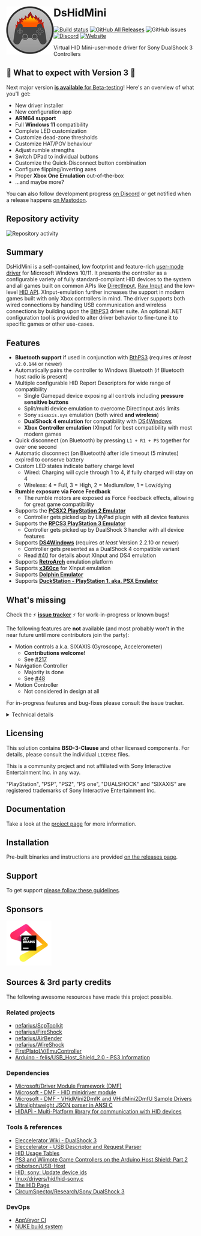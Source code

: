 # <img src="assets/FireShock.png" align="left" />DsHidMini

[![Build status](https://ci.appveyor.com/api/projects/status/vmf09i95d06c8mbh/branch/master?svg=true)](https://ci.appveyor.com/project/nefarius/dshidmini/branch/master) [![GitHub All Releases](https://img.shields.io/github/downloads/nefarius/DsHidMini/total)](https://somsubhra.github.io/github-release-stats/?username=nefarius&repository=DsHidMini) ![GitHub issues](https://img.shields.io/github/issues/nefarius/DsHidMini) [![Discord](https://img.shields.io/discord/346756263763378176.svg)](https://discord.nefarius.at/) [![Website](https://img.shields.io/website-up-down-green-red/https/docs.nefarius.at.svg?label=docs.nefarius.at)](https://docs.nefarius.at/)

Virtual HID Mini-user-mode driver for Sony DualShock 3 Controllers

## 🚨 What to expect with Version 3 🚨

Next major version [**is available** for Beta-testing](https://github.com/nefarius/DsHidMini/releases)!
Here's an overview of what you'll get:

- New driver installer
- New configuration app
- **ARM64 support**
- Full **Windows 11** compatibility
- Complete LED customization
- Customize dead-zone thresholds
- Customize HAT/POV behaviour
- Adjust rumble strengths
- Switch DPad to individual buttons
- Customize the Quick-Disconnect button combination
- Configure flipping/inverting axes
- Proper **Xbox One Emulation** out-of-the-box
- ...and maybe more?

You can also follow development progress [on Discord](https://discord.nefarius.at/) or get notified when a release
happens [on Mastodon](https://fosstodon.org/@Nefarius).

## Repository activity

<picture>
  <source media="(prefers-color-scheme: dark)" srcset="https://ghstats.api.nefarius.systems/widgets/github/nefarius/DsHidMini/changes/latest?foregroundColour=%23C4D1DE&maxCommits=10">
  <source media="(prefers-color-scheme: light)" srcset="https://ghstats.api.nefarius.systems/widgets/github/nefarius/DsHidMini/changes/latest?maxCommits=10">
  <img alt="Repository activity" src="https://ghstats.api.nefarius.systems/widgets/github/nefarius/DsHidMini/changes/latest?maxCommits=10">
</picture>

<!--
![](https://us-central1-progress-markdown.cloudfunctions.net/progress/50)
-->

## Summary

DsHidMini is a self-contained, low footprint and
feature-rich [user-mode driver](https://docs.microsoft.com/en-us/windows-hardware/drivers/wdf/overview-of-the-umdf) for
Microsoft Windows 10/11. It presents the controller as a configurable variety of fully standard-compliant HID devices to
the system and all games built on common APIs
like [DirectInput](https://docs.microsoft.com/en-us/previous-versions/windows/desktop/ee416842(v=vs.85)), [Raw Input](https://docs.microsoft.com/en-us/windows/win32/inputdev/raw-input)
and the low-level [HID API](https://docs.microsoft.com/en-us/windows-hardware/drivers/hid/introduction-to-hid-concepts).
XInput-emulation further increases the support in modern games built with only Xbox controllers in mind. The driver
supports both wired connections by handling USB communication and wireless connections by building upon
the [BthPS3](https://github.com/nefarius/BthPS3) driver suite. An optional .NET configuration tool is provided to alter
driver behavior to fine-tune it to specific games or other use-cases.

## Features

- **Bluetooth support** if used in conjunction with [BthPS3](https://github.com/nefarius/BthPS3) (requires *at
  least* `v2.0.144` or newer)
- Automatically pairs the controller to Windows Bluetooth (if Bluetooth host radio is present)
- Multiple configurable HID Report Descriptors for wide range of compatibility
    - Single Gamepad device exposing all controls including **pressure sensitive buttons**
    - Split/multi device emulation to overcome DirectInput axis limits
    - Sony `sixaxis.sys` emulation (both wired **and wireless**)
    - **DualShock 4 emulation** for compatibility with [DS4Windows](https://github.com/Ryochan7/DS4Windows)
    - **Xbox Controller emulation** (XInput) for best compatibility with most modern games
- Quick disconnect (on Bluetooth) by pressing `L1 + R1 + PS` together for over one second
- Automatic disconnect (on Bluetooth) after idle timeout (5 minutes) expired to conserve battery
- Custom LED states indicate battery charge level
    - Wired: Charging will cycle through 1 to 4, if fully charged will stay on 4
    - Wireless: 4 = Full, 3 = High, 2 = Medium/low, 1 = Low/dying
- **Rumble exposure via Force Feedback**
    - The rumble motors are exposed as Force Feedback effects, allowing for great game compatibility
- Supports the [**PCSX2 PlayStation 2 Emulator**](https://pcsx2.net/)
    - Controller gets picked up by LilyPad plugin with all device features
- Supports the [**RPCS3 PlayStation 3 Emulator**](https://rpcs3.net/)
    - Controller gets picked up by DualShock 3 handler with all device features
- Supports [**DS4Windows**](https://github.com/Ryochan7/DS4Windows) (requires *at least* Version 2.2.10 or newer)
    - Controller gets presented as a DualShock 4 compatible variant
    - Read [#40](../../issues/40) for details about XInput and DS4 emulation
- Supports [**RetroArch**](https://www.retroarch.com/) emulation platform
- Supports [**x360ce**](https://www.x360ce.com/) for XInput emulation
- Supports [**Dolphin Emulator**](https://dolphin-emu.org/)
- Supports [**DuckStation - PlayStation 1, aka. PSX Emulator**](https://github.com/stenzek/duckstation)

## What's missing

Check the ⚡ [**issue tracker**](https://github.com/nefarius/DsHidMini/issues) ⚡ for work-in-progress or known bugs!

The following features are **not** available (and most probably won't in the near future until more contributors join
the party):

- Motion controls a.k.a. SIXAXIS (Gyroscope, Accelerometer)
    - **Contributions welcome!**
    - See [#217](https://github.com/nefarius/DsHidMini/issues/217)
- Navigation Controller
    - Majority is done
    - See [#48](https://github.com/nefarius/DsHidMini/issues/48)
- Motion Controller
    - Not considered in design at all

For in-progress features and bug-fixes please consult the issue tracker.

<details>

<summary>Technical details</summary>

## How it works

DsHidMini is a filter driver sitting below `mshidumdf.sys` and acts as a function driver for USB and Bluetooth through
the [User-mode Driver Framework Reflector](https://docs.microsoft.com/en-us/windows-hardware/drivers/wdf/detailed-view-of-the-umdf-architecture),
handling translation of incoming HID I/O traffic to underlying USB/Bluetooth I/O and vice versa. On USB it replaces the
Windows stock drivers for the Sony hardware and presents the device as a variety of user-configurable HID devices (see
documentation). On Bluetooth in conjunction with BthPS3 it replaces the need
for [Shibari](https://github.com/nefarius/Shibari) as the driver directly communicates over wireless channels and takes
care of the necessary translation logic. As a user-mode driver it has limited access to the registry, therefore
device-specific settings are stored and retrieved using
the [Unified Device Property Model](https://docs.microsoft.com/en-us/windows-hardware/drivers/install/unified-device-property-model--windows-vista-and-later-)
API. Most of the core HID heavy lifting is done by the
amazing [DMF_VirtualHidMini](https://github.com/microsoft/DMF/blob/master/Dmf/Modules.Library/Dmf_VirtualHidMini.md)
module which greatly reduced the need for boilerplate code and sped up development tremendously.

## Environment

DsHidMini components (drivers, utilities) are designed for **Windows 10**, version 1809 or newer (x86, x64).

The dependencies used in DsHidMini don't exist in Windows 7/8/8.1 so they can't be supported.

## How to build

### Prerequisites

- [Step 1: Install Visual Studio 2022](https://learn.microsoft.com/en-us/windows-hardware/drivers/download-the-wdk#download-icon-step-1-install-visual-studio-2022)
- [Step 2: Install Windows 11, version 22H2 SDK](https://learn.microsoft.com/en-us/windows-hardware/drivers/download-the-wdk#download-icon-step-2-install-windows-11-version-22h2-sdk)
- [Step 3: Install Windows 11, version 22H2 WDK](https://learn.microsoft.com/en-us/windows-hardware/drivers/download-the-wdk#download-icon-step-3-install-windows-11-version-22h2-wdk)
- [Step 4: Clone the Driver Module Framework (DMF)](https://github.com/microsoft/DMF) into the same parent directory.
    - **Important:** requires *at least* [`v1.1.83`](https://github.com/microsoft/DMF/releases/tag/v1.1.83) or newer
    - Build the `DmfU` project with Release and Debug configurations for all architectures (x64 and Win32).

You can build individual projects of the solution within Visual Studio.

</details>

## Licensing

This solution contains **BSD-3-Clause** and other licensed components. For details, please consult the
individual `LICENSE` files.

This is a community project and not affiliated with Sony Interactive Entertainment Inc. in any way.

"PlayStation", "PSP", "PS2", "PS one", "DUALSHOCK" and "SIXAXIS" are registered trademarks of Sony Interactive
Entertainment Inc.

## Documentation

Take a look at the [project page](https://docs.nefarius.at/projects/DsHidMini/) for more information.

## Installation

Pre-built binaries and instructions are provided [on the releases page](../../releases).

## Support

To get support [please follow these guidelines](https://docs.nefarius.at/Community-Support/).

## Sponsors

[<img src="https://raw.githubusercontent.com/devicons/devicon/master/icons/jetbrains/jetbrains-original.svg" title="JetBrains ReSharper" alt="JetBrains" width="120" height="120"/>](https://www.jetbrains.com/resharper/)

## Sources & 3rd party credits

The following awesome resources have made this project possible.

### Related projects

- [nefarius/ScpToolkit](https://github.com/nefarius/ScpToolkit)
- [nefarius/FireShock](https://github.com/nefarius/FireShock)
- [nefarius/AirBender](https://github.com/nefarius/AirBender)
- [nefarius/WireShock](https://github.com/nefarius/WireShock)
- [FirstPlatoLV/EmuController](https://github.com/FirstPlatoLV/EmuController)
- [Arduino - felis/USB_Host_Shield_2.0 - PS3 Information](https://github.com/felis/USB_Host_Shield_2.0/wiki/PS3-Information#USB)

### Dependencies

- [Microsoft/Driver Module Framework (DMF)](https://github.com/microsoft/DMF)
- [Microsoft - DMF - HID minidriver module](https://github.com/microsoft/DMF/issues/69)
- [Microsoft - DMF - VHidMini2DmfK and VHidMini2DmfU Sample Drivers](https://github.com/microsoft/DMF/tree/master/DmfSamples/VHidMini2Dmf)
- [Ultralightweight JSON parser in ANSI C](https://github.com/DaveGamble/cJSON)
- [HIDAPI - Multi-Platform library for communication with HID devices](https://github.com/libusb/hidapi)

### Tools & references

- [Eleccelerator Wiki - DualShock 3](http://eleccelerator.com/wiki/index.php?title=DualShock_3)
- [Eleccelerator - USB Descriptor and Request Parser](http://eleccelerator.com/usbdescreqparser/)
- [HID Usage Tables](https://usb.org/sites/default/files/documents/hut1_12v2.pdf)
- [PS3 and Wiimote Game Controllers on the Arduino Host Shield: Part 2](https://web.archive.org/web/20160326093555/https://www.circuitsathome.com/mcu/ps3-and-wiimote-game-controllers-on-the-arduino-host-shield-part-2)
- [ribbotson/USB-Host](https://github.com/ribbotson/USB-Host/tree/master/ps3/PS3USB)
- [HID: sony: Update device ids](https://patchwork.kernel.org/patch/9367441/)
- [linux/drivers/hid/hid-sony.c](https://github.com/torvalds/linux/blob/master/drivers/hid/hid-sony.c)
- [The HID Page](http://janaxelson.com/hidpage.htm)
- [CircumSpector/Research/Sony DualShock 3](https://github.com/CircumSpector/Research/tree/master/Sony%20DualShock%203)

### DevOps

- [AppVeyor CI](https://www.appveyor.com/)
- [NUKE build system](https://nuke.build/)

